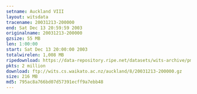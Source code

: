 ```yaml
---
setname: Auckland VIII
layout: witsdata
tracename: 20031213-200000
end: Sat Dec 13 20:59:59 2003
originalname: 20031213-200000
gzsize: 55 MB
len: 1:00:00
start: Sat Dec 13 20:00:00 2003
totalwirelen: 1,008 MB
ripedownload: https://data-repository.ripe.net/datasets/wits-archive/pma/long/auck/8//20031213-200000.gz
pkts: 2 million
download: ftp://wits.cs.waikato.ac.nz/auckland/8/20031213-200000.gz
size: 216 MB
md5: 795ac8a766bd07d57391ecff9a7ebb48
---
```

